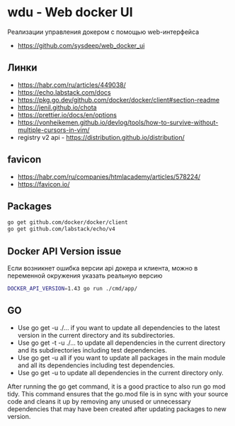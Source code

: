 # wdu - Web docker UI

Реализации управления докером с помощью web-интерфейса

- https://github.com/sysdeep/web_docker_ui

## Линки

- https://habr.com/ru/articles/449038/
- https://echo.labstack.com/docs
- https://pkg.go.dev/github.com/docker/docker/client#section-readme
- https://jenil.github.io/chota
- https://prettier.io/docs/en/options
- https://vonheikemen.github.io/devlog/tools/how-to-survive-without-multiple-cursors-in-vim/
- registry v2 api - https://distribution.github.io/distribution/

## favicon

- https://habr.com/ru/companies/htmlacademy/articles/578224/
- https://favicon.io/

## Packages

```bash
go get github.com/docker/docker/client
go get github.com/labstack/echo/v4
```

## Docker API Version issue

Если возникнет ошибка версии api докера и клиента, можно в переменной окружения указать реальную версию

```bash
DOCKER_API_VERSION=1.43 go run ./cmd/app/
```

## GO

- Use go get -u ./... if you want to update all dependencies to the latest version in the current directory and its subdirectories.
- Use go get -t -u ./... to update all dependencies in the current directory and its subdirectories including test dependencies.
- Use go get -u all if you want to update all packages in the main module and all its dependencies including test dependencies.
- Use go get -u to update all dependencies in the current directory only.

After running the go get command, it is a good practice to also run go mod tidy. This command ensures that the go.mod file is in sync with your source code and cleans it up by removing any unused or unnecessary dependencies that may have been created after updating packages to new version.
